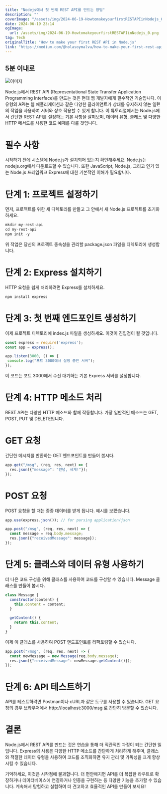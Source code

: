 ```yaml
---
title: "Nodejs에서 첫 번째 REST API를 만드는 방법"
description: ""
coverImage: "/assets/img/2024-06-19-HowtomakeyourfirstRESTAPIinNodejs_0.png"
date: 2024-06-19 23:14
ogImage: 
  url: /assets/img/2024-06-19-HowtomakeyourfirstRESTAPIinNodejs_0.png
tag: Tech
originalTitle: "How to make your first REST API in Node.js"
link: "https://medium.com/@holasoymalva/how-to-make-your-first-rest-api-in-node-js-82c05fca9106"
---
```



## 5분 이내로

![이미지](/assets/img/2024-06-19-HowtomakeyourfirstRESTAPIinNodejs_0.png)

Node.js에서 REST API (Representational State Transfer Application Programming Interface)를 만드는 것은 현대 웹 개발자에게 필수적인 기술입니다. 이 유형의 API는 웹 애플리케이션과 같은 다양한 클라이언트가 상태를 유지하지 않는 일련의 작업을 사용하여 서버와 상호 작용할 수 있게 합니다. 이 튜토리얼에서는 Node.js에서 간단한 REST API를 설정하는 기본 사항을 살펴보며, 데이터 유형, 클래스 및 다양한 HTTP 메서드를 사용한 코드 예제를 다룰 것입니다.

# 필수 사항

<div class="content-ad"></div>

시작하기 전에 시스템에 Node.js가 설치되어 있는지 확인해주세요. Node.js는 nodejs.org에서 다운로드할 수 있습니다. 또한 JavaScript, Node.js, 그리고 인기 있는 Node.js 프레임워크 Express에 대한 기본적인 이해가 필요합니다.

# 단계 1: 프로젝트 설정하기

먼저, 프로젝트를 위한 새 디렉토리를 만들고 그 안에서 새 Node.js 프로젝트를 초기화하세요.

```js
mkdir my-rest-api
cd my-rest-api
npm init -y
```

<div class="content-ad"></div>

위 작업은 당신의 프로젝트 종속성을 관리할 package.json 파일을 디렉토리에 생성합니다.

# 단계 2: Express 설치하기

HTTP 요청을 쉽게 처리하려면 Express를 설치하세요.

```js
npm install express
```

<div class="content-ad"></div>

# 단계 3: 첫 번째 엔드포인트 생성하기

이제 프로젝트 디렉토리에 index.js 파일을 생성하세요. 이것이 진입점이 될 것입니다.

```js
const express = require('express');
const app = express();

app.listen(3000, () => {
 console.log("포트 3000에서 실행 중인 서버");
});
```

이 코드는 포트 3000에서 수신 대기하는 기본 Express 서버를 설정합니다.

<div class="content-ad"></div>

# 단계 4: HTTP 메소드 처리

REST API는 다양한 HTTP 메소드와 함께 작동합니다. 가장 일반적인 메소드는 GET, POST, PUT 및 DELETE입니다.

# GET 요청

간단한 메시지를 반환하는 GET 엔드포인트를 만들어 봅시다.

<div class="content-ad"></div>

```js
app.get("/msg", (req, res, next) => {
  res.json({"message": "안녕, 세계!"});
});
```

# POST 요청

POST 요청을 할 때는 종종 데이터를 받게 됩니다. 예시를 보겠습니다.

```js
app.use(express.json()); // for parsing application/json

app.post("/msg", (req, res, next) => {
  const message = req.body.message;
  res.json({"receivedMessage": message});
});
```

<div class="content-ad"></div>

# 단계 5: 클래스와 데이터 유형 사용하기

더 나은 코드 구성을 위해 클래스를 사용하여 코드를 구성할 수 있습니다. Message 클래스를 만들어 봅시다.

```js
class Message {
  constructor(content) {
    this.content = content;
  }

  getContent() {
    return this.content;
  }
}
```

이제 이 클래스를 사용하여 POST 엔드포인트를 리팩토링할 수 있습니다.

<div class="content-ad"></div>

```js
app.post("/msg", (req, res, next) => {
  const newMessage = new Message(req.body.message);
  res.json({"receivedMessage": newMessage.getContent()}); 
});
```

# 단계 6: API 테스트하기

API를 테스트하려면 Postman이나 cURL과 같은 도구를 사용할 수 있습니다. GET 요청의 경우 브라우저에서 http://localhost:3000/msg 로 간단히 방문할 수 있습니다.

# 결론

<div class="content-ad"></div>

Node.js에서 REST API를 만드는 것은 연습을 통해 더 직관적인 과정이 되는 간단한 일입니다. Express의 사용은 다양한 HTTP 메소드를 간단하게 처리하게 해주며, 클래스와 적절한 데이터 유형을 사용하여 코드를 조직화하면 유지 관리 및 가독성을 크게 향상시킬 수 있습니다.

기억하세요, 이것은 시작점에 불과합니다. 더 편안해지면 API를 더 복잡한 라우트로 확장하거나 데이터베이스에 연결하거나 인증을 구현하는 등 다양한 기능을 추가할 수 있습니다. 계속해서 탐험하고 실험하여 더 견고하고 효율적인 API를 만들어 보세요!